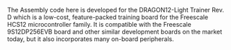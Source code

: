 The Assembly code here is developed for the DRAGON12-Light Trainer Rev. D which is a
low-cost, feature-packed training board for the Freescale HCS12 microcontroller family. It is
compatible with the Freescale 9S12DP256EVB board and other similar development boards on
the market today, but it also incorporates many on-board peripherals.